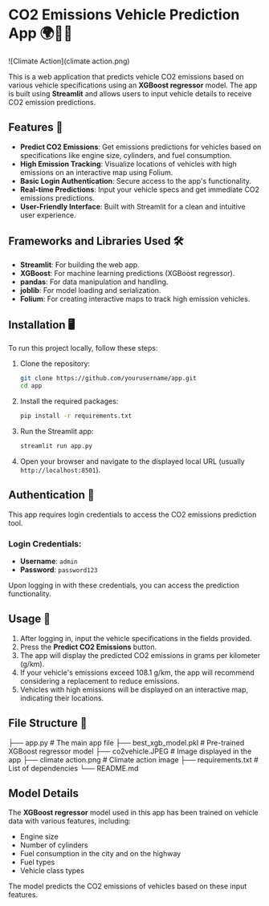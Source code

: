 # CO2 Emissions Vehicle Prediction App 🌍🚗💨

![Climate Action](climate action.png)

This is a web application that predicts vehicle CO2 emissions based on various vehicle specifications using an **XGBoost regressor** model. The app is built using **Streamlit** and allows users to input vehicle details to receive CO2 emission predictions.

## Features 🌟
- **Predict CO2 Emissions**: Get emissions predictions for vehicles based on specifications like engine size, cylinders, and fuel consumption.
- **High Emission Tracking**: Visualize locations of vehicles with high emissions on an interactive map using Folium.
- **Basic Login Authentication**: Secure access to the app's functionality.
- **Real-time Predictions**: Input your vehicle specs and get immediate CO2 emissions predictions.
- **User-Friendly Interface**: Built with Streamlit for a clean and intuitive user experience.

## Frameworks and Libraries Used 🛠️
- **Streamlit**: For building the web app.
- **XGBoost**: For machine learning predictions (XGBoost regressor).
- **pandas**: For data manipulation and handling.
- **joblib**: For model loading and serialization.
- **Folium**: For creating interactive maps to track high emission vehicles.

## Installation 🖥️

To run this project locally, follow these steps:

1. Clone the repository:
    ```bash
    git clone https://github.com/yourusername/app.git
    cd app
    ```

2. Install the required packages:
    ```bash
    pip install -r requirements.txt
    ```

3. Run the Streamlit app:
    ```bash
    streamlit run app.py
    ```

4. Open your browser and navigate to the displayed local URL (usually `http://localhost:8501`).

## Authentication 🔐

This app requires login credentials to access the CO2 emissions prediction tool.

### Login Credentials:
- **Username**: `admin`
- **Password**: `password123`

Upon logging in with these credentials, you can access the prediction functionality.

## Usage 🚀

1. After logging in, input the vehicle specifications in the fields provided.
2. Press the **Predict CO2 Emissions** button.
3. The app will display the predicted CO2 emissions in grams per kilometer (g/km).
4. If your vehicle's emissions exceed 108.1 g/km, the app will recommend considering a replacement to reduce emissions.
5. Vehicles with high emissions will be displayed on an interactive map, indicating their locations.

## File Structure 📁

├── app.py # The main app file ├── best_xgb_model.pkl # Pre-trained XGBoost regressor model ├── co2vehicle.JPEG # Image displayed in the app ├── climate action.png # Climate action image ├── requirements.txt # List of dependencies └── README.md 

## Model Details 

The **XGBoost regressor** model used in this app has been trained on vehicle data with various features, including:
- Engine size
- Number of cylinders
- Fuel consumption in the city and on the highway
- Fuel types
- Vehicle class types

The model predicts the CO2 emissions of vehicles based on these input features.